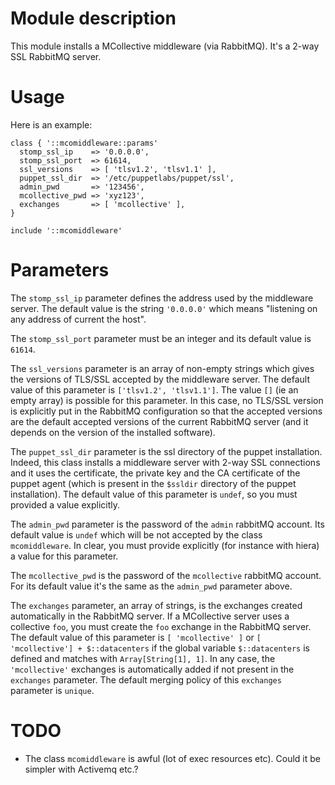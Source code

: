 # Module description

This module installs a MCollective middleware (via RabbitMQ).
It's a 2-way SSL RabbitMQ server.


# Usage

Here is an example:

```puppet
class { '::mcomiddleware::params'
  stomp_ssl_ip    => '0.0.0.0',
  stomp_ssl_port  => 61614,
  ssl_versions    => [ 'tlsv1.2', 'tlsv1.1' ],
  puppet_ssl_dir  => '/etc/puppetlabs/puppet/ssl',
  admin_pwd       => '123456',
  mcollective_pwd => 'xyz123',
  exchanges       => [ 'mcollective' ],
}

include '::mcomiddleware'
```


# Parameters

The `stomp_ssl_ip` parameter defines the address used by the
middleware server. The default value is the string
`'0.0.0.0'` which means "listening on any address of current
the host".

The `stomp_ssl_port` parameter must be an integer and its
default value is `61614`.

The `ssl_versions` parameter is an array of non-empty
strings which gives the versions of TLS/SSL accepted by the
middleware server. The default value of this parameter is
`['tlsv1.2', 'tlsv1.1']`. The value `[]` (ie an empty array)
is possible for this parameter. In this case, no TLS/SSL
version is explicitly put in the RabbitMQ configuration so
that the accepted versions are the default accepted versions
of the current RabbitMQ server (and it depends on the
version of the installed software).

The `puppet_ssl_dir` parameter is the ssl directory of the
puppet installation. Indeed, this class installs a
middleware server with 2-way SSL connections and it uses the
certificate, the private key and the CA certificate of the
puppet agent (which is present in the `$ssldir` directory of
the puppet installation). The default value of this
parameter is `undef`, so you must provided a value explicitly.

The `admin_pwd` parameter is the password of the `admin`
rabbitMQ account. Its default value is `undef` which will be
not accepted by the class `mcomiddleware`. In clear, you
must provide explicitly (for instance with hiera) a value
for this parameter.

The `mcollective_pwd` is the password of the `mcollective`
rabbitMQ account. For its default value it's the same as
the `admin_pwd` parameter above.

The `exchanges` parameter, an array of strings, is the
exchanges created automatically in the RabbitMQ server. If a
MCollective server uses a collective `foo`, you must create
the `foo` exchange in the RabbitMQ server. The default value
of this parameter is `[ 'mcollective' ]` or
`[ 'mcollective'] + $::datacenters` if the global variable
`$::datacenters` is defined and matches with `Array[String[1], 1]`.
In any case, the `'mcollective'` exchanges is automatically
added if not present in the `exchanges` parameter. The
default merging policy of this `exchanges` parameter is
`unique`.


# TODO

* The class `mcomiddleware` is awful (lot of exec resources etc).
  Could it be simpler with Activemq etc.?


